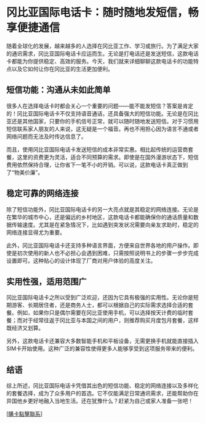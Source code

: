 # 冈比亚国际电话卡：随时随地发短信，畅享便捷通信

随着全球化的发展，越来越多的人选择在冈比亚工作、学习或旅行。为了满足大家的通讯需求，冈比亚国际电话卡应运而生。无论是打电话还是发送短信，这款电话卡都能为你提供稳定、高效的服务。今天，我们就来详细聊聊这款电话卡的功能特点以及它如何让你在冈比亚的生活更加便利。

## 短信功能：沟通从未如此简单

很多人在选择电话卡时都会关心一个重要的问题——能不能发短信？答案是肯定的！冈比亚国际电话卡不仅支持语音通话，还具备强大的短信功能。无论是在冈比亚还是其他国家，只要你的手机信号正常，就可以随时随地发送短信。对于习惯用短信联系家人朋友的人来说，这无疑是一个福音。再也不用担心因为语言不通或者网络问题而无法及时传达信息了。

而且，使用冈比亚国际电话卡发送短信的成本非常实惠。相比起传统的运营商套餐，这里的资费更为灵活，适合不同预算的需求。即使是在国外漫游状态下，短信费用依然保持合理，让你省下一笔不小的开销。可以说，这款电话卡真正做到了“物美价廉”。

## 稳定可靠的网络连接

除了短信功能外，冈比亚国际电话卡的另一大亮点就是其稳定的网络连接。无论是在繁华的城市中心，还是偏远的乡村地区，这款电话卡都能确保你的通话质量和数据传输速度。尤其是在紧急情况下，比如遇到突发状况需要向亲友求助时，稳定的网络连接显得尤为重要。

此外，冈比亚国际电话卡还支持多种语言界面，方便来自世界各地的用户操作。即使是初次使用的新人也不必担心会遇到困难，只需按照说明书上的步骤一步步完成设置即可。这种贴心的设计体现了厂商对用户体验的高度关注。

## 实用性强，适用范围广

冈比亚国际电话卡之所以受到广泛欢迎，还因为它具有极强的实用性。无论你是短期游客、长期居住者，还是商务人士，都可以根据自己的实际需求选择合适的套餐。例如，如果你只是偶尔需要在冈比亚使用手机，可以选择按天计费的临时套餐；而对于经常往返于冈比亚与本国之间的用户，则推荐购买月度包月套餐，这样既经济又划算。

另外，这款电话卡还兼容大多数智能手机和平板设备，无需更换手机就能直接插入SIM卡开始使用。这种广泛的兼容性使得更多人能够享受到这项服务带来的便利。

## 结语

综上所述，冈比亚国际电话卡凭借其出色的短信功能、稳定的网络连接以及多样化的套餐选择，成为了众多用户的首选。它不仅能满足日常通讯需求，还能帮助你在异国他乡更好地融入当地生活。还在犹豫什么？赶紧为自己或家人准备一张吧！

[[購卡點擊聯系](https://t.me/s/esim1088)]
